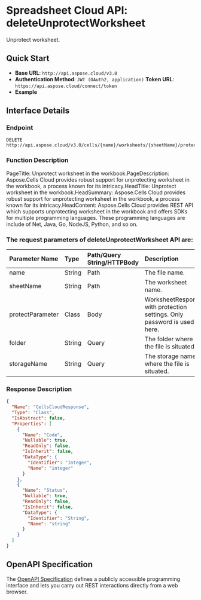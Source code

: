 # **Spreadsheet Cloud API: deleteUnprotectWorksheet**

Unprotect worksheet. 

## **Quick Start**

- **Base URL**: `http://api.aspose.cloud/v3.0`
- **Authentication Method**: `JWT (OAuth2, application)`  **Token URL**: `https://api.aspose.cloud/connect/token`
- **Example** 
<script src="https://gist.github.com/aspose-cells-cloud-gists/8a5b324fdf3e574dbd747c1a1e24b05d.js?file=Example30_DeleteUnprotectWorksheet.cs"></script>

## **Interface Details**

### **Endpoint** 

```
DELETE http://api.aspose.cloud/v3.0/cells/{name}/worksheets/{sheetName}/protection
```

### **Function Description**
PageTitle: Unprotect worksheet in the workbook.PageDescription: Aspose.Cells Cloud provides robust support for unprotecting worksheet in the workbook, a process known for its intricacy.HeadTitle: Unprotect worksheet in the workbook.HeadSummary: Aspose.Cells Cloud provides robust support for unprotecting worksheet in the workbook, a process known for its intricacy.HeadContent: Aspose.Cells Cloud provides REST API which supports unprotecting worksheet in the workbook and offers SDKs for multiple programming languages. These programming languages are include of Net, Java, Go, NodeJS, Python, and so on.

### The request parameters of **deleteUnprotectWorksheet** API are: 

| Parameter Name | Type | Path/Query String/HTTPBody | Description | 
| :- | :- | :- |:- | 
|name|String|Path|The file name.|
|sheetName|String|Path|The worksheet name.|
|protectParameter|Class|Body|WorksheetResponse with protection settings. Only password is used here.|
|folder|String|Query|The folder where the file is situated.|
|storageName|String|Query|The storage name where the file is situated.|


### **Response Description**
```json
{
  "Name": "CellsCloudResponse",
  "Type": "Class",
  "IsAbstract": false,
  "Properties": [
    {
      "Name": "Code",
      "Nullable": true,
      "ReadOnly": false,
      "IsInherit": false,
      "DataType": {
        "Identifier": "Integer",
        "Name": "integer"
      }
    },
    {
      "Name": "Status",
      "Nullable": true,
      "ReadOnly": false,
      "IsInherit": false,
      "DataType": {
        "Identifier": "String",
        "Name": "string"
      }
    }
  ]
}
```

## OpenAPI Specification

The [OpenAPI Specification](https://reference.aspose.cloud/cells/#/WorksheetsController/DeleteUnprotectWorksheet) defines a publicly accessible programming interface and lets you carry out REST interactions directly from a web browser.

